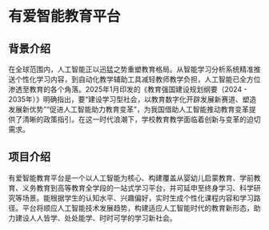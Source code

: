 # 有爱智能教育平台

## 背景介绍

在全球范围内，人工智能正以迅猛之势重塑教育格局。从智能学习分析系统精准推送个性化学习内容，到自动化教学辅助工具减轻教师教学负担，人工智能已全方位渗透至教育的各个角落。2025年1月印发的《教育强国建设规划纲要（2024 - 2035年）》明确指出，要“建设学习型社会，以教育数字化开辟发展新赛道、塑造发展新优势”“促进人工智能助力教育变革”，为我国借助人工智能推动教育变革提供了清晰的政策指引。在这一时代浪潮下，学校教育教学面临着创新与变革的迫切需求。

## 项目介绍

有爱智能教育平台是一个以人工智能为核心、构建覆盖从婴幼儿启蒙教育、学前教育、义务教育到高等教育全学段的一站式学习平台，并可延申至终身学习、科学研究等场景。能根据学生的认知水平、兴趣偏好，实时生成个性化课程内容和学习路径。平台将顺应人工智能技术发展趋势，构建适应人工智能时代的教育新形态，助力建设人人皆学、处处能学、时时可学的学习新社会。
